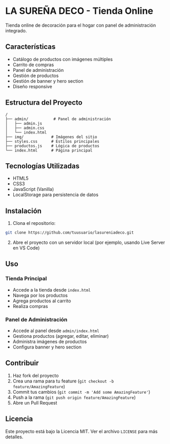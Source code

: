 # LA SUREÑA DECO - Tienda Online

Tienda online de decoración para el hogar con panel de administración integrado.

## Características

- Catálogo de productos con imágenes múltiples
- Carrito de compras
- Panel de administración
- Gestión de productos
- Gestión de banner y hero section
- Diseño responsive

## Estructura del Proyecto

```
/
├── admin/           # Panel de administración
│   ├── admin.js
│   ├── admin.css
│   └── index.html
├── img/            # Imágenes del sitio
├── styles.css      # Estilos principales
├── productos.js    # Lógica de productos
└── index.html      # Página principal
```

## Tecnologías Utilizadas

- HTML5
- CSS3
- JavaScript (Vanilla)
- LocalStorage para persistencia de datos

## Instalación

1. Clona el repositorio:
```bash
git clone https://github.com/tuusuario/lasureniadeco.git
```

2. Abre el proyecto con un servidor local (por ejemplo, usando Live Server en VS Code)

## Uso

### Tienda Principal
- Accede a la tienda desde `index.html`
- Navega por los productos
- Agrega productos al carrito
- Realiza compras

### Panel de Administración
- Accede al panel desde `admin/index.html`
- Gestiona productos (agregar, editar, eliminar)
- Administra imágenes de productos
- Configura banner y hero section

## Contribuir

1. Haz fork del proyecto
2. Crea una rama para tu feature (`git checkout -b feature/AmazingFeature`)
3. Commit tus cambios (`git commit -m 'Add some AmazingFeature'`)
4. Push a la rama (`git push origin feature/AmazingFeature`)
5. Abre un Pull Request

## Licencia

Este proyecto está bajo la Licencia MIT. Ver el archivo `LICENSE` para más detalles. 